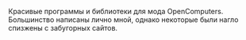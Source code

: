 Красивые программы и библиотеки для мода OpenComputers.
Большинство написаны лично мной, однако некоторые были нагло спизжены с забугорных сайтов.
